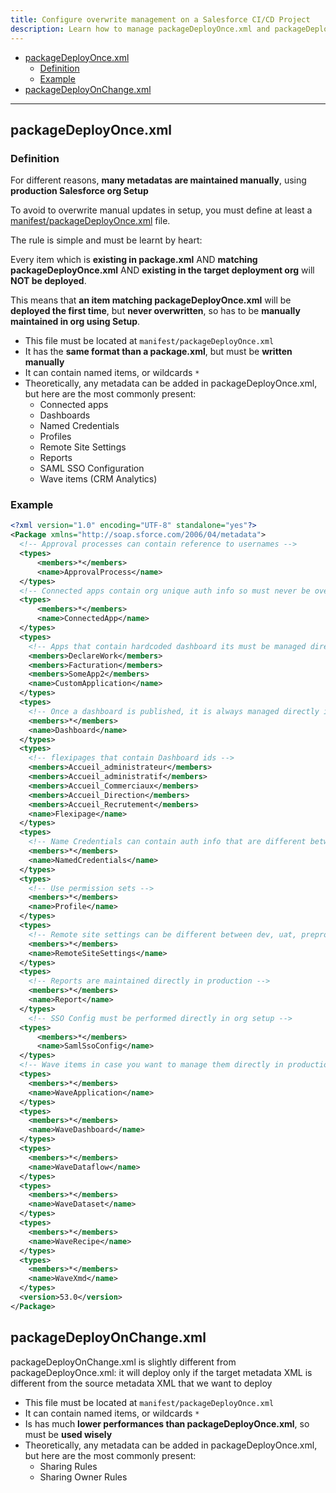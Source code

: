 ```yaml
---
title: Configure overwrite management on a Salesforce CI/CD Project
description: Learn how to manage packageDeployOnce.xml and packageDeployOnChange.xml
---
```

<!-- markdownlint-disable MD013 -->

- [packageDeployOnce.xml](#packagedeployoncexml)
  - [Definition](#definition)
  - [Example](#example)
- [packageDeployOnChange.xml](#packagedeployonchangexml)

___

## packageDeployOnce.xml

### Definition

For different reasons, **many metadatas are maintained manually**, using **production Salesforce org Setup**

To avoid to overwrite manual updates in setup, you must define at least a [manifest/packageDeployOnce.xml](#packagedeployoncexml) file.

The rule is simple and must be learnt by heart:

Every item which is **existing in package.xml** AND **matching packageDeployOnce.xml** AND **existing in the target deployment org** will **NOT be deployed**.

This means that **an item matching packageDeployOnce.xml** will be **deployed the first time**, but **never overwritten**, so has to be **manually maintained in org using Setup**.

- This file must be located at `manifest/packageDeployOnce.xml`
- It has the **same format than a package.xml**, but must be **written manually**
- It can contain named items, or wildcards `*`
- Theoretically, any metadata can be added in packageDeployOnce.xml, but here are the most commonly present:
  - Connected apps
  - Dashboards
  - Named Credentials
  - Profiles
  - Remote Site Settings
  - Reports
  - SAML SSO Configuration
  - Wave items (CRM Analytics)

### Example

```xml
<?xml version="1.0" encoding="UTF-8" standalone="yes"?>
<Package xmlns="http://soap.sforce.com/2006/04/metadata">
  <!-- Approval processes can contain reference to usernames -->
  <types>
      <members>*</members>
      <name>ApprovalProcess</name>
  </types>
  <!-- Connected apps contain org unique auth info so must never be overwritten -->
  <types>
      <members>*</members>
      <name>ConnectedApp</name>
  </types>
  <types>
    <!-- Apps that contain hardcoded dashboard its must be managed directly in production -->
    <members>DeclareWork</members>
    <members>Facturation</members>
    <members>SomeApp2</members>
    <name>CustomApplication</name>
  </types>
  <types>
    <!-- Once a dashboard is published, it is always managed directly in production -->
    <members>*</members>
    <name>Dashboard</name>
  </types>
  <types>
    <!-- flexipages that contain Dashboard ids -->
    <members>Accueil_administrateur</members> 
    <members>Accueil_administratif</members>
    <members>Accueil_Commerciaux</members>
    <members>Accueil_Direction</members>
    <members>Accueil_Recrutement</members>
    <name>Flexipage</name>
  </types> 
  <types>
    <!-- Name Credentials can contain auth info that are different between dev, uat, preprod and prod: let's not overwrite them ! -->
    <members>*</members>
    <name>NamedCredentials</name>
  </types>  
  <types>
    <!-- Use permission sets -->
    <members>*</members>
    <name>Profile</name>
  </types>
  <types>
    <!-- Remote site settings can be different between dev, uat, preprod and prod: let's not overwrite them ! -->
    <members>*</members>
    <name>RemoteSiteSettings</name>
  </types>  
  <types>
    <!-- Reports are maintained directly in production -->
    <members>*</members>
    <name>Report</name>
  </types>
    <!-- SSO Config must be performed directly in org setup -->  
  <types>
      <members>*</members>
      <name>SamlSsoConfig</name>
  </types>
  <!-- Wave items in case you want to manage them directly in production -->
  <types>
    <members>*</members>
    <name>WaveApplication</name>
  </types>
  <types>
    <members>*</members>
    <name>WaveDashboard</name>
  </types>
  <types>
    <members>*</members>
    <name>WaveDataflow</name>
  </types>
  <types>
    <members>*</members>
    <name>WaveDataset</name>
  </types>
  <types>
    <members>*</members>
    <name>WaveRecipe</name>
  </types>
  <types>
    <members>*</members>
    <name>WaveXmd</name>
  </types>
  <version>53.0</version>
</Package>
```

## packageDeployOnChange.xml

packageDeployOnChange.xml is slightly different from packageDeployOnce.xml: it will deploy only if the target metadata XML is different from the source metadata XML that we want to deploy

- This file must be located at `manifest/packageDeployOnce.xml`
- It can contain named items, or wildcards `*`
- Is has much **lower performances than packageDeployOnce.xml**, so must be **used wisely**
- Theoretically, any metadata can be added in packageDeployOnce.xml, but here are the most commonly present:
  - Sharing Rules
  - Sharing Owner Rules
